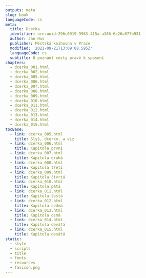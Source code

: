 ```yaml
---
outputs: meta
slug: book
languageCode: cs
meta:
  title: Dcerka
  identifier: urn:uuid:296c0919-9963-415a-a386-6c26c077b931
  author: Jan Hus
  publisher: Městská knihovna v Praze
  modified: '2021-09-21T13:09:08.595Z'
  languageCode: cs
  subtitle: O poznání cesty pravé k spasení
chapters:
  - dcerka_001.html
  - dcerka_002.html
  - dcerka_005.html
  - dcerka_006.html
  - dcerka_007.html
  - dcerka_008.html
  - dcerka_009.html
  - dcerka_010.html
  - dcerka_011.html
  - dcerka_012.html
  - dcerka_013.html
  - dcerka_014.html
  - dcerka_015.html
tocBase:
  - link: dcerka_005.html
    title: Slyš, dcerko, a viz
  - link: dcerka_006.html
    title: Kapitola první
  - link: dcerka_007.html
    title: Kapitola druhá
  - link: dcerka_008.html
    title: Kapitola třetí
  - link: dcerka_009.html
    title: Kapitola čtvrtá
  - link: dcerka_010.html
    title: Kapitola pátá
  - link: dcerka_011.html
    title: Kapitola šestá
  - link: dcerka_012.html
    title: Kapitola sedmá
  - link: dcerka_013.html
    title: Kapitola osmá
  - link: dcerka_014.html
    title: Kapitola devátá
  - link: dcerka_015.html
    title: Kapitola desátá
static:
  - style
  - scripts
  - title
  - fonts
  - resources
  - favicon.png
---
```

